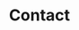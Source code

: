 ---
templateKey: contact-page
title: Contact
name: Wood Creek Water District
address: 1670 E Hal Rogers Parkway
city_state_zip: London, KY 40741
phone: (606) 878-9420
fax: (606) 878-9425
hours: 8:00AM - 4:30PM (Monday - Friday)
---